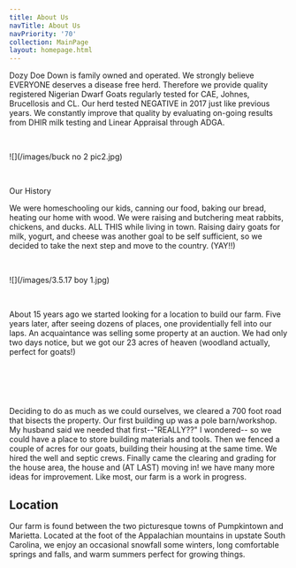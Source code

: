 ```yaml
---
title: About Us
navTitle: About Us
navPriority: '70'
collection: MainPage
layout: homepage.html
---
```

Dozy Doe Down is family owned and operated.  We strongly believe EVERYONE deserves a disease free herd.  Therefore we provide quality registered Nigerian Dwarf Goats regularly tested for CAE, Johnes, Brucellosis and CL. Our herd tested NEGATIVE in 2017 just like previous years. We constantly improve that quality by evaluating on-going results from DHIR milk testing and Linear Appraisal through ADGA. 

<br />

![](/images/buck no 2 pic2.jpg)

<br />

Our History

We were homeschooling our kids, canning our food, baking our bread, heating our home with wood. We were raising and butchering meat rabbits, chickens, and ducks. ALL THIS while living in town. Raising dairy goats for milk, yogurt, and cheese was another goal to be self sufficient, so we decided to take the next step and move to the country. (YAY!!) 

<br />

![](/images/3.5.17 boy 1.jpg)

<br />

About 15 years ago we started looking for a location to build our farm. Five years later, after seeing dozens of places, one providentially fell into our laps. An acquaintance was selling some property at an auction. We had only two days notice, but we got our 23 acres of heaven (woodland actually, perfect for goats!)

<br />

![]()

<br />

 Deciding to do as much as we could ourselves, we cleared a 700 foot road that bisects the property. Our first building up was a pole barn/workshop. My husband said we needed that first--"REALLY??" I wondered-- so we could have a place to store building materials and tools.  Then we fenced a couple of acres for our goats, building their housing at the same time. We hired the well and septic crews. Finally came the clearing and grading for the house area, the house and (AT LAST) moving in! we have many more  ideas for improvement.  Like most, our farm is a work in progress.

## Location

Our farm is found between the two picturesque towns of Pumpkintown and Marietta. Located at the foot of the Appalachian mountains in upstate South Carolina, we enjoy an occasional snowfall some winters, long comfortable springs and falls, and warm summers perfect for growing things.
